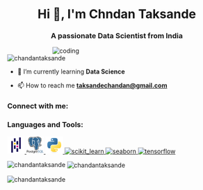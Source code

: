 <h1 align="center">Hi 👋, I'm Chndan Taksande</h1>
<h3 align="center">A passionate Data Scientist from India</h3>

<img align="right" alt="coding" width= "400" scr="https://drive.google.com/drive/u/0/folders/1zFshFkrICiDc-gty0QcbQ88k50HSAyFu">

<p align="left"> <img src="https://komarev.com/ghpvc/?username=chandantaksande&label=Profile%20views&color=0e75b6&style=flat" alt="chandantaksande" /> </p>

- 🌱 I’m currently learning **Data Science**

- 📫 How to reach me **taksandechandan@gmail.com**

<h3 align="left">Connect with me:</h3>
<p align="left">
</p>

<h3 align="left">Languages and Tools:</h3>
<p align="left"> <a href="https://pandas.pydata.org/" target="_blank" rel="noreferrer"> <img src="https://raw.githubusercontent.com/devicons/devicon/2ae2a900d2f041da66e950e4d48052658d850630/icons/pandas/pandas-original.svg" alt="pandas" width="40" height="40"/> </a> <a href="https://www.postgresql.org" target="_blank" rel="noreferrer"> <img src="https://raw.githubusercontent.com/devicons/devicon/master/icons/postgresql/postgresql-original-wordmark.svg" alt="postgresql" width="40" height="40"/> </a> <a href="https://www.python.org" target="_blank" rel="noreferrer"> <img src="https://raw.githubusercontent.com/devicons/devicon/master/icons/python/python-original.svg" alt="python" width="40" height="40"/> </a> <a href="https://scikit-learn.org/" target="_blank" rel="noreferrer"> <img src="https://upload.wikimedia.org/wikipedia/commons/0/05/Scikit_learn_logo_small.svg" alt="scikit_learn" width="40" height="40"/> </a> <a href="https://seaborn.pydata.org/" target="_blank" rel="noreferrer"> <img src="https://seaborn.pydata.org/_images/logo-mark-lightbg.svg" alt="seaborn" width="40" height="40"/> </a> <a href="https://www.tensorflow.org" target="_blank" rel="noreferrer"> <img src="https://www.vectorlogo.zone/logos/tensorflow/tensorflow-icon.svg" alt="tensorflow" width="40" height="40"/> </a> </p>

<p><img align="left" src="https://github-readme-stats.vercel.app/api/top-langs?username=chandantaksande&show_icons=true&locale=en&layout=compact" alt="chandantaksande" /></p>

<p>&nbsp;<img align="center" src="https://github-readme-stats.vercel.app/api?username=chandantaksande&show_icons=true&locale=en" alt="chandantaksande" /></p>

<p><img align="center" src="https://github-readme-streak-stats.herokuapp.com/?user=chandantaksande&" alt="chandantaksande" /></p>
